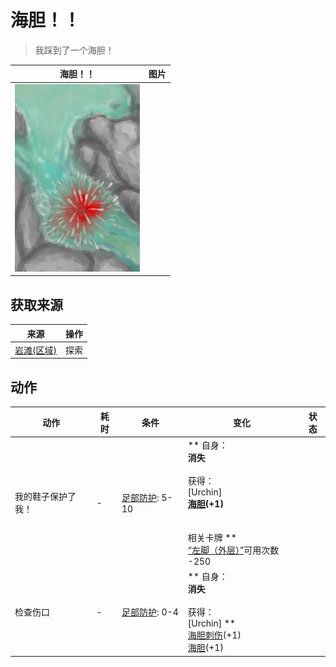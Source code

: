 # 海胆！！  
> 我踩到了一个海胆！  
  
  海胆！！  |   图片   
 ----  |  ----:   
   |  <img decoding="async" src="Sprite/UrchinEvent.png" href="a.md" style="max-width:300px;max-height:300px;">   
  
## 获取来源  
来源  |  操作  
----  |  ----  
[岩滩(区域)](Rocks.md)  |  探索  
## 动作  
动作  |  耗时  |  条件  |  变化  |  状态  
----  |  ----  |  ----  |  ----  |  ----  
我的鞋子保护了我！<br>  |  -  |  [足部防护](FootProtection.md): 5-10  |  ** 自身：**<br>消失<br><br>** 获得： **<br>** [Urchin] **<br>  [海胆](Urchin.md)(+1)<br><br><br>** 相关卡牌 **<br>[“左脚（外层）”](tag_OuterFeet.md)可用次数  -250  |    
检查伤口<br>  |  -  |  [足部防护](FootProtection.md): 0-4  |  ** 自身：**<br>消失<br><br>** 获得： **<br>** [Urchin] **<br>  [海胆刺伤](W_UrchinWoundSpines.md)(+1)<br>  [海胆](Urchin.md)(+1)<br>  |    


<script>document.title="海胆！！ - 卡牌生存百科 Card Survival Wiki";</script>